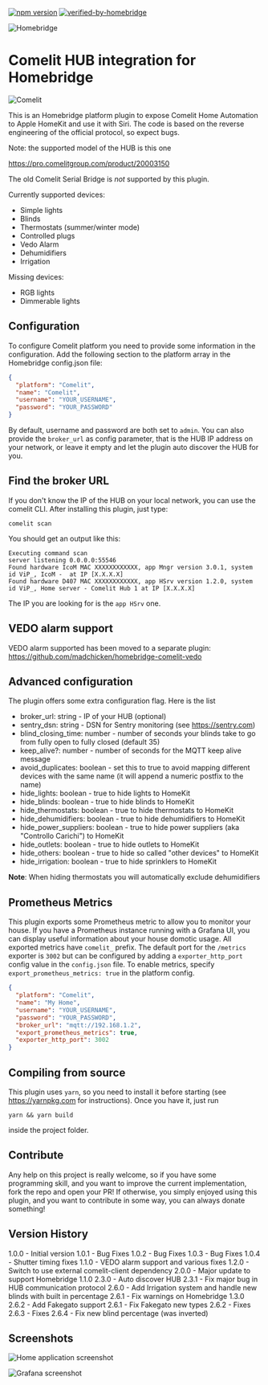 [![npm version](https://badge.fury.io/js/homebridge-comelit-platform.svg)](https://badge.fury.io/js/homebridge-comelit-platform)
[![verified-by-homebridge](https://badgen.net/badge/homebridge/verified/purple)](https://github.com/homebridge/homebridge/wiki/Verified-Plugins)

![Homebridge](https://github.com/madchicken/homebridge-comelit-hub/raw/master/images/homebridge.png)

# Comelit HUB integration for Homebridge

![Comelit](https://github.com/madchicken/homebridge-comelit-hub/raw/master/images/comelit.png)

This is an Homebridge platform plugin to expose Comelit Home Automation to Apple HomeKit and use it with Siri.
The code is based on the reverse engineering of the official protocol, so expect bugs.

Note: the supported model of the HUB is this one

https://pro.comelitgroup.com/product/20003150

The old Comelit Serial Bridge is _not_ supported by this plugin.

Currently supported devices:

- Simple lights
- Blinds
- Thermostats (summer/winter mode)
- Controlled plugs
- Vedo Alarm
- Dehumidifiers
- Irrigation

Missing devices:

- RGB lights
- Dimmerable lights

## Configuration

To configure Comelit platform you need to provide some information in the configuration.
Add the following section to the platform array in the Homebridge config.json file:

```json
{
  "platform": "Comelit",
  "name": "Comelit",
  "username": "YOUR_USERNAME",
  "password": "YOUR_PASSWORD"
}
```

By default, username and password are both set to `admin`.
You can also provide the `broker_url` as config parameter, that is the HUB IP address on your network,
or leave it empty and let the plugin auto discover the HUB for you.

## Find the broker URL

If you don't know the IP of the HUB on your local network, you can use the comelit CLI. After installing this plugin,
just type:

    comelit scan

You should get an output like this:

    Executing command scan
    server listening 0.0.0.0:55546
    Found hardware IcoM MAC XXXXXXXXXXXX, app Mngr version 3.0.1, system id ViP_, IcoM -  at IP [X.X.X.X]
    Found hardware D407 MAC XXXXXXXXXXXX, app HSrv version 1.2.0, system id ViP_, Home server - Comelit Hub 1 at IP [X.X.X.X]

The IP you are looking for is the `app HSrv` one.

## VEDO alarm support

VEDO alarm supported has been moved to a separate plugin: https://github.com/madchicken/homebridge-comelit-vedo

## Advanced configuration

The plugin offers some extra configuration flag. Here is the list

- broker_url: string - IP of your HUB (optional)
- sentry_dsn: string - DSN for Sentry monitoring (see https://sentry.com)
- blind_closing_time: number - number of seconds your blinds take to go from fully open to fully closed (default 35)
- keep_alive?: number - number of seconds for the MQTT keep alive message
- avoid_duplicates: boolean - set this to true to avoid mapping different devices with the same name (it will append a numeric postfix to the name)
- hide_lights: boolean - true to hide lights to HomeKit
- hide_blinds: boolean - true to hide blinds to HomeKit
- hide_thermostats: boolean - true to hide thermostats to HomeKit
- hide_dehumidifiers: boolean - true to hide dehumidifiers to HomeKit
- hide_power_suppliers: boolean - true to hide power suppliers (aka "Controllo Carichi") to HomeKit
- hide_outlets: boolean - true to hide outlets to HomeKit
- hide_others: boolean - true to hide so called "other devices" to HomeKit
- hide_irrigation: boolean - true to hide sprinklers to HomeKit

**Note**: When hiding thermostats you will automatically exclude dehumidifiers

## Prometheus Metrics

This plugin exports some Prometheus metric to allow you to monitor your house. If you have a Prometheus instance running
with a Grafana UI, you can display useful information about your house domotic usage. All exported metrics have `comelit_` prefix.
The default port for the `/metrics` exporter is `3002` but can be configured by adding a `exporter_http_port` config value in
the `config.json` file.
To enable metrics, specify `export_prometheus_metrics: true` in the platform config.

```json
{
  "platform": "Comelit",
  "name": "My Home",
  "username": "YOUR_USERNAME",
  "password": "YOUR_PASSWORD",
  "broker_url": "mqtt://192.168.1.2",
  "export_prometheus_metrics": true,
  "exporter_http_port": 3002
}
```

## Compiling from source

This plugin uses `yarn`, so you need to install it before starting (see https://yarnpkg.com for instructions).
Once you have it, just run

```
yarn && yarn build
```

inside the project folder.

## Contribute

Any help on this project is really welcome, so if you have some programming skill, and you want to improve
the current implementation, fork the repo and open your PR!
If otherwise, you simply enjoyed using this plugin, and you want to contribute in some way, you can always donate something!

## Version History

1.0.0 - Initial version
1.0.1 - Bug Fixes
1.0.2 - Bug Fixes
1.0.3 - Bug Fixes
1.0.4 - Shutter timing fixes
1.1.0 - VEDO alarm support and various fixes
1.2.0 - Switch to use external comelit-client dependency
2.0.0 - Major update to support Homebridge 1.1.0
2.3.0 - Auto discover HUB
2.3.1 - Fix major bug in HUB communication protocol
2.6.0 - Add Irrigation system and handle new blinds with built in percentage
2.6.1 - Fix warnings on Homebridge 1.3.0
2.6.2 - Add Fakegato support
2.6.1 - Fix Fakegato new types
2.6.2 - Fixes
2.6.3 - Fixes
2.6.4 - Fix new blind percentage (was inverted)

## Screenshots

![Home application screenshot](https://github.com/madchicken/homebridge-comelit-hub/raw/master/images/home.png)

![Grafana screenshot](https://github.com/madchicken/homebridge-comelit-hub/raw/master/images/grafana.png)
